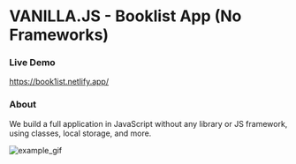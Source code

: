 # VANILLA.JS - Booklist App (No Frameworks)


### Live Demo
https://book1ist.netlify.app/

### About
We build a full application in JavaScript without any library or JS framework, using classes, local storage, and more.

![example_gif](./example.gif)
